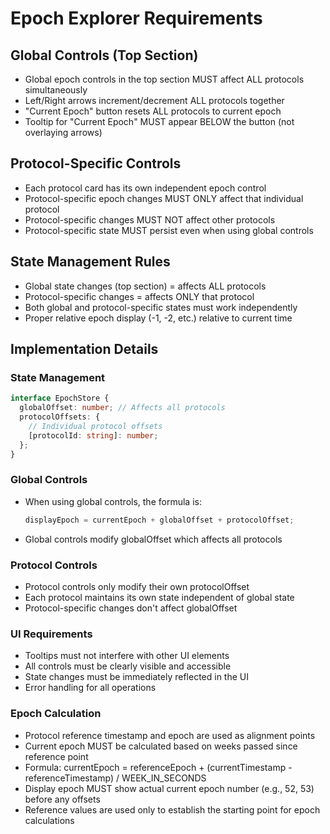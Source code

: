# Epoch Explorer Requirements

## Global Controls (Top Section)

- Global epoch controls in the top section MUST affect ALL protocols simultaneously
- Left/Right arrows increment/decrement ALL protocols together
- "Current Epoch" button resets ALL protocols to current epoch
- Tooltip for "Current Epoch" MUST appear BELOW the button (not overlaying arrows)

## Protocol-Specific Controls

- Each protocol card has its own independent epoch control
- Protocol-specific epoch changes MUST ONLY affect that individual protocol
- Protocol-specific changes MUST NOT affect other protocols
- Protocol-specific state MUST persist even when using global controls

## State Management Rules

- Global state changes (top section) = affects ALL protocols
- Protocol-specific changes = affects ONLY that protocol
- Both global and protocol-specific states must work independently
- Proper relative epoch display (-1, -2, etc.) relative to current time

## Implementation Details

### State Management

```typescript
interface EpochStore {
  globalOffset: number; // Affects all protocols
  protocolOffsets: {
    // Individual protocol offsets
    [protocolId: string]: number;
  };
}
```

### Global Controls

- When using global controls, the formula is:

  ```typescript
  displayEpoch = currentEpoch + globalOffset + protocolOffset;
  ```

- Global controls modify globalOffset which affects all protocols

### Protocol Controls

- Protocol controls only modify their own protocolOffset
- Each protocol maintains its own state independent of global state
- Protocol-specific changes don't affect globalOffset

### UI Requirements

- Tooltips must not interfere with other UI elements
- All controls must be clearly visible and accessible
- State changes must be immediately reflected in the UI
- Error handling for all operations

### Epoch Calculation

- Protocol reference timestamp and epoch are used as alignment points
- Current epoch MUST be calculated based on weeks passed since reference point
- Formula: currentEpoch = referenceEpoch + (currentTimestamp - referenceTimestamp) / WEEK_IN_SECONDS
- Display epoch MUST show actual current epoch number (e.g., 52, 53) before any offsets
- Reference values are used only to establish the starting point for epoch calculations
